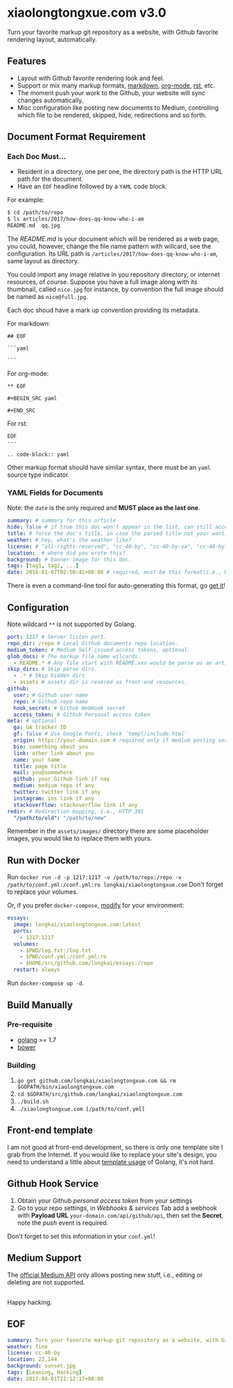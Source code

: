 # xiaolongtongxue.com v3.0

Turn your favorite markup git repository as a website, with Github favorite rendering layout, automatically.

## Features

- Layout with Github favorite rendering look and feel.
- Support or mix many markup formats, [markdown][], [org-mode][], [rst][], etc.
- The moment push your work to the Github, your website will sync changes automatically.
- Misc configuration like posting new documents to Medium, controlling which file to be rendered, skipped, hide, redirections and so forth.

## Document Format Requirement

### Each Doc Must...

- Resident in a directory, one per one, the directory path is the HTTP URL path for the document.
- Have an `EOF` headline followed by a `YAML` code block.

For example:

```sh
$ cd /path/to/repo
$ ls articles/2017/how-does-qq-know-who-i-am
README.md  qq.jpg
```

The *README.md* is your document which will be rendered as a web page, you could, however, change the file name pattern with willcard, see the configuration. Its URL path is `/articles/2017/how-does-qq-know-who-i-am`, same layout as directory.

You could import any image relative in you repository directory, or internet resources, of course. Suppose you have a full image along with its thumbnail, called `nice.jpg` for instance, by convention the full image should be named as `nice@full.jpg`.

Each doc shoud have a mark up convention providing its metadata.

For markdown:

    ## EOF
    
    ```yaml

    ```

For org-mode:

    ** EOF
    
    #+BEGIN_SRC yaml
    
    #+END_SRC

For rst:

    EOF
    ---
    
    .. code-block:: yaml

Other markup format should have similar syntax, there must be an `yaml` source type indicator.

### YAML Fields for Documents

Note: the `date` is the only required and **MUST place as the last one**.

```yaml
summary: # summary for this article
hide: false # if true this doc won't appear in the list, can still accessed by URL, however.
title: # force the doc's title, in case the parsed title not your want.
weather: # hey, what's the weather like?
license: # "all-rights-reserved", "cc-40-by", "cc-40-by-sa", "cc-40-by-nd", "cc-40-by-nc", "cc-40-by-nc-nd", "cc-40-by-nc-sa", "cc-40-zero", "public-domain". The default is "all-rights-reserved".
location:  # where did you wrote this?
background: # banner image for this doc.
tags: [tag1, tag2, ...]
date: 2016-01-07T02:50:41+08:00 # required, must be this format(i.e., RFC3339)
```

There is even a command-line tool for auto-generating this format, go [get it](cmd/newdoc)!

## Configuration

Note wildcard `**` is not supported by Golang.

```yaml
port: 1217 # Server listen port.
repo_dir: /repo # Local Github documents repo location.
medium_token: # Medium Self-issued access tokens, optional.
glob_docs: # The markup file name wilcards.
  - README.* # Any file start with README.xxx would be parse as an articles.
skip_dirs: # Skip parse dirs.
  - .* # Skip hidden dirs
  - assets # assets dir is resered as front-end resources.
github:
  user: # Github user name
  repo: # Github repo name
  hook_secret: # Github WebHook secret
  access_token: # Github Personal access token
meta: # optional
  ga: GA tracker ID
  gf: false # Use Google Fonts, check `templ/include.html`
  origin: https://your-domain.com # required only if medium posting service enabled.
  bio: something about you
  link: other link about you
  name: your name
  title: page title
  mail: you@somewhere
  github: your Github link if nay
  medium: medium repo if any
  twitter: twitter link if any
  instagram: ins link if any
  stackoverflow: stackoverflow link if any
redir: # Redirection mapping, i.e., HTTP 301
  "/path/to/old": "/path/to/new"
```

Remember in the `assets/images/` directory there are some placeholder images, you would like to replace them with yours.


## Run with Docker

Run `docker run -d -p 1217:1217 -v /path/to/repo:/repo -v /path/to/conf.yml:/conf.yml:ro longkai/xiaolongtongxue.com` Don't forget to replace your volumes.

Or, if you prefer `docker-compose`, [modify](docker-compose.yml) for your environment:

```yaml
essays:
  image: longkai/xiaolongtongxue.com:latest
  ports:
    - 1217:1217
  volumes:
    - $PWD/log.txt:/log.txt
    - $PWD/conf.yml:/conf.yml:ro
    - $HOME/src/github.com/longkai/essays:/repo
  restart: always
```

Run `docker-compose up -d`.

## Build Manually

### Pre-requisite

- [golang][go] >= 1.7
- [bower][bower]

### Building

1. `go get github.com/longkai/xiaolongtongxue.com && rm $GOPATH/bin/xiaolongtongxue.com`
2. `cd $GOPATH/src/github.com/longkai/xiaolongtongxue.com`
3. `./build.sh`
4. `./xiaolongtongxue.com [/path/to/conf.yml]`

## Front-end template

I am not good at front-end development, so there is only one template site I grab from the Internet. If you would like to replace your site's design, you need to understand a little about [template usage][go-template] of Golang, it's not hard.

## Github Hook Service

1. Obtain your Github *personal access token* from your settings
2. Go to your repo settings, in *Webhooks & services* Tab add a webhook with **Payload URL** `your-domain.com/api/github/api`, then set the **Secret**, note the *push* event is required. 

Don't forget to set this information in your `conf.yml`!

## Medium Support

The [official Medium API][medium] only allows posting new stuff, i.e., editing or deleting are not supported.


## 

Happy hacking.

## EOF
```yaml
summary: Turn your favorite markup git repository as a website, with Github favorite rendering layout, automatically.
weather: fine
license: cc-40-by
location: 22,144
background: sunset.jpg
tags: [Leaning, Hacking]
date: 2017-04-01T21:12:17+08:00
```

[markdown]: https://guides.github.com/features/mastering-markdown/
[org-mode]: http://orgmode.org
[rst]: http://docutils.sourceforge.net/docs/ref/rst/restructuredtext.html
[go]: https://golang.org/
[bower]: https://bower.io/
[medium]: https://github.com/Medium/medium-api-docs/issues/52
[go-template]: https://golang.org/pkg/text/template/


